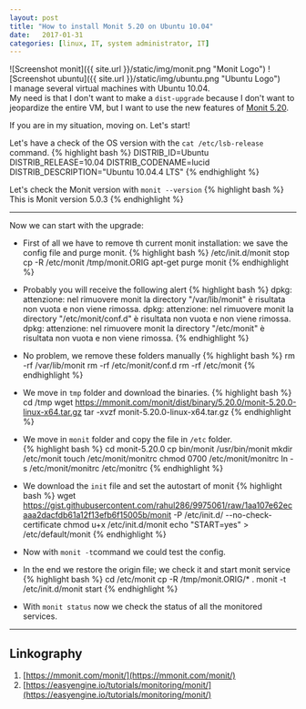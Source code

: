 ```yaml
---
layout: post
title: "How to install Monit 5.20 on Ubuntu 10.04"
date:   2017-01-31
categories: [linux, IT, system administrator, IT]
---
```


![Screenshot monit]({{ site.url }}/static/img/monit.png "Monit Logo")
![Screenshot ubuntu]({{ site.url }}/static/img/ubuntu.png "Ubuntu Logo")<br/>
I manage several virtual machines with Ubuntu 10.04.<br/>
My need is that I don't want to make a `dist-upgrade` because I don't want to jeopardize the entire VM, but I want to use the new features of [Monit 5.20](https://mmonit.com/monit/changes/).

If you are in my situation, moving on. Let's start!

Let's have a check of the OS version with the `cat /etc/lsb-release` command.
{% highlight bash %}
DISTRIB_ID=Ubuntu
DISTRIB_RELEASE=10.04
DISTRIB_CODENAME=lucid
DISTRIB_DESCRIPTION="Ubuntu 10.04.4 LTS"
{% endhighlight %}

Let's check the Monit version with `monit --version`
{% highlight bash %}
This is Monit version 5.0.3
{% endhighlight %}

---

Now we can start with the upgrade:

- First of all we have to remove th current monit installation: we save the config file and purge monit.
{% highlight bash %}
/etc/init.d/monit stop
cp -R /etc/monit /tmp/monit.ORIG
apt-get purge monit
{% endhighlight %}

- Probably you will receive the following alert
{% highlight bash %}
dpkg: attenzione: nel rimuovere monit la directory "/var/lib/monit" è risultata non vuota e non viene rimossa.
dpkg: attenzione: nel rimuovere monit la directory "/etc/monit/conf.d" è risultata non vuota e non viene rimossa.
dpkg: attenzione: nel rimuovere monit la directory "/etc/monit" è risultata non vuota e non viene rimossa.
{% endhighlight %}

- No problem, we remove these folders manually
{% highlight bash %}
rm -rf /var/lib/monit
rm -rf /etc/monit/conf.d
rm -rf /etc/monit
{% endhighlight %}

- We move in `tmp` folder and download the binaries.
{% highlight bash %}
cd /tmp
wget https://mmonit.com/monit/dist/binary/5.20.0/monit-5.20.0-linux-x64.tar.gz
tar -xvzf monit-5.20.0-linux-x64.tar.gz
{% endhighlight %}

- We move in `monit` folder and copy the file in `/etc` folder.<br>
{% highlight bash %}
cd monit-5.20.0
cp bin/monit /usr/bin/monit
mkdir /etc/monit
touch /etc/monit/monitrc
chmod 0700 /etc/monit/monitrc
ln -s /etc/monit/monitrc /etc/monitrc
{% endhighlight %}

- We download the `init` file and set the autostart of monit
{% highlight bash %}
wget https://gist.githubusercontent.com/rahul286/9975061/raw/1aa107e62ecaaa2dacfdb61a12f13efb6f15005b/monit -P /etc/init.d/ --no-check-certificate
chmod u+x /etc/init.d/monit
echo "START=yes" > /etc/default/monit
{% endhighlight %}

- Now with `monit -t`command we could test the config.

- In the end we restore the origin file; we check it and start monit service
{% highlight bash %}
cd /etc/monit
cp -R /tmp/monit.ORIG/* .
monit -t
/etc/init.d/monit start
{% endhighlight %}

- With `monit status` now we check the status of all the monitored services.

---

## Linkography
1. [https://mmonit.com/monit/](https://mmonit.com/monit/)
2. [https://easyengine.io/tutorials/monitoring/monit/](https://easyengine.io/tutorials/monitoring/monit/)
